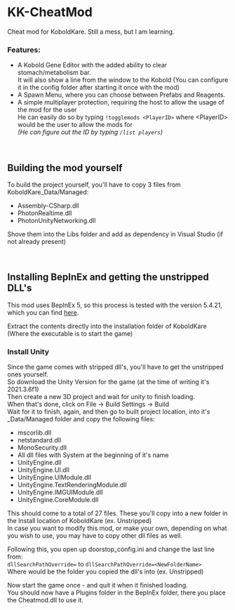 # KK-CheatMod
Cheat mod for KoboldKare. Still a mess, but I am learning.

### Features:
- A Kobold Gene Editor with the added ability to clear stomach/metabolism bar.<br>
It will also show a line from the window to the Kobold (You can configure it in the config folder after starting it once with the mod)
- A Spawn Menu, where you can choose between Prefabs and Reagents.
- A simple multiplayer protection, requiring the host to allow the usage of the mod for the user<br>
He can easily do so by typing `!togglemods <PlayerID>` where \<PlayerID\> would be the user to allow the mods for<br>
*(He can figure out the ID by typing `/list players`)*

<br>

## Building the mod yourself
To build the project yourself, you'll have to copy 3 files from KoboldKare_Data/Managed:
- Assembly-CSharp.dll
- PhotonRealtime.dll
- PhotonUnityNetworking.dll

Shove them into the Libs folder and add as dependency in Visual Studio (if not already present)

<br>

## Installing BepInEx and getting the unstripped DLL's

This mod uses BepInEx 5, so this process is tested with the version 5.4.21, which you can find [here](https://github.com/BepInEx/BepInEx/releases/latest).

Extract the contents directly into the installation folder of KoboldKare (Where the executable is to start the game)

### Install Unity

Since the game comes with stripped dll's, you'll have to get the unstripped ones yourself.<br>
So download the Unity Version for the game (at the time of writing it's 2021.3.6f1)<br>
Then create a new 3D project and wait for unity to finish loading.<br>
When that's done, click on File -> Build Settings -> Build<br>
Wait for it to finish, again, and then go to built project location, into it's _Data/Managed folder and copy the following files:

- mscorlib.dll
- netstandard.dll
- MonoSecurity.dll
- All dll files with System at the beginning of it's name
- UnityEngine.dll
- UnityEngine.UI.dll
- UnityEngine.UIModule.dll
- UnityEngine.TextRenderingModule.dll
- UnityEngine.IMGUIModule.dll
- UnityEngine.CoreModule.dll

This should come to a total of 27 files. These you'll copy into a new folder in the Install location of KoboldKare (ex. Unstripped)<br>
In case you want to modify this mod, or make your own, depending on what you wish to use, you may have to copy other dll files as well.

Following this, you open up doorstop_config.ini and change the last line from:<br>
`dllSearchPathOverride=` to `dllSearchPathOverride=<NewFolderName>`<br>
Where <NewFolderName> would be the folder you copied the dll's into (ex. Unstripped)<br>

Now start the game once - and quit it when it finished loading.<br>
You should now have a Plugins folder in the BepInEx folder, there you place the Cheatmod.dll to use it.
